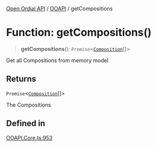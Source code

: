 [Open Ordial API](../../README.md) / [OOAPI](../README.md) / getCompositions

# Function: getCompositions()

> **getCompositions**(): `Promise`\<[`Composition`](../classes/Composition.md)[]\>

Get all Compositions from memory model

## Returns

`Promise`\<[`Composition`](../classes/Composition.md)[]\>

The Compositions

## Defined in

[OOAPI.Core.ts:953](https://github.com/sagaverse-io/SagaverseOrdinalAPI/blob/90d228bc8061a836e19a66b3b1e83f3192c2e482/src/OOAPI.Core.ts#L953)
